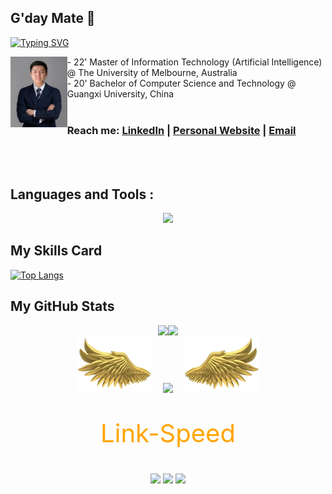 ## G'day Mate 👋

<a href="https://git.io/typing-svg"><img src="https://readme-typing-svg.demolab.com?font=Fira+Code&pause=1000&random=false&width=435&lines=I'm+Jeff(Puyu)+Li.+;My+Conquest+is+the+Sea+of+Stars." alt="Typing SVG" /></a>
<br />

<p align="center">
    <img align="left" src="https://github.com/lpy5618/lpy5618/blob/main/profile.jpg" alt="Profile Image" width="18%" height="18%">

  <p clear="right">
    - 22' Master of Information Technology (Artificial Intelligence) @ The University of Melbourne, Australia <br />
    - 20' Bachelor of Computer Science and Technology @ Guangxi University, China 
    <br />
    <br />
    <h3> Reach me: 
    <a href="https://www.linkedin.com/in/puyuli/">LinkedIn</a>
    |
    <a href="https://www.jeffli.xyz/">Personal Website</a>
    |
    <a href="mailto:puyuli0630@gmail.com?">Email</a>
    </h3>
  </p>
</p>


<br />
<br />

## Languages and Tools :

<p align="center">
  <a href="https://skillicons.dev">
    <img src="https://skillicons.dev/icons?i=python,java,c,flask,react,vue,vuetify,javascript,html,css,git,github,mysql,mongodb,opencv,tensorflow,sklearn,postman,ps,pr,ai,aws" />
  </a>
</p>

## My Skills Card
[![Top Langs](https://github-readme-stats.vercel.app/api/top-langs/?username=lpy5618)](https://github.com/lpy5618/github-readme-stats)

## My GitHub Stats
<div align="center"> <img src="https://komarev.com/ghpvc/?username=lpy5618&amp;label=Views&amp;color=0e75b6&amp;style=flat"style="max-width: 100%;"><img src="https://badges.pufler.dev/visits/lpy5618/lpy5618?color=black&logo=github&style=flat-square"></div>
<div align="center">
<img width="120" src="https://github.com/lpy5618/lpy5618/blob/main/images/chibang_left.png?raw=true" />&emsp;
<img align="center" src="https://github-readme-streak-stats.herokuapp.com/?user=lpy5618&theme=transparent&hide_border=true" />
&emsp;<img width="120" src="https://github.com/lpy5618/lpy5618/blob/main/images/chibang_right.png?raw=true" />
</div>

<!--Link-Speed-->
<div align="center" class="contain"><p style="font-size:40px;color:orange">Link-Speed</p>
</div>

<div align="center"> <img src="https://stats.justsong.cn/api/website/?url=https://github.com/&style=flat&logo=github">
<img src="https://stats.justsong.cn/api/website/?url=https://google.com/&style=flat&logo=google">
<img src="https://stats.justsong.cn/api/website/?url=https://telegram.org/&style=flat&logo=telegram">
</div>

<!--
**lpy5618/lpy5618** is a ✨ _special_ ✨ repository because its `README.md` (this file) appears on your GitHub profile.

Here are some ideas to get you started:

- 🔭 I’m currently working on ...
- 🌱 I’m currently learning ...
- 👯 I’m looking to collaborate on ...
- 🤔 I’m looking for help with ...
- 💬 Ask me about ...
- 📫 How to reach me: ...
- 😄 Pronouns: ...
- ⚡ Fun fact: ...
-->
